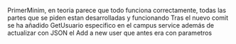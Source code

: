 PrimerMinim, en teoria parece que todo funciona correctamente, todas las partes que se piden estan desarrolladas y funcionando
Tras el nuevo comit se ha añadido GetUsuario especifico en el campus service además de actualizar con JSON el Add a new user que antes era con parametros
